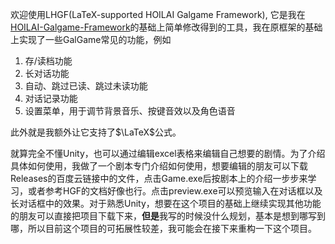 欢迎使用LHGF(LaTeX-supported HOILAI Galgame Framework), 它是我在[HOILAI-Galgame-Framework](https://github.com/Empty-ZZJ/HOILAI-Galgame-Framework)的基础上简单修改得到的工具，我在原框架的基础上实现了一些GalGame常见的功能，例如

1. 存/读档功能
2. 长对话功能
3. 自动、跳过已读、跳过未读功能
4. 对话记录功能
5. 设置菜单，用于调节背景音乐、按键音效以及角色语音

此外就是我额外让它支持了$\LaTeX$公式。

就算完全不懂Unity，也可以通过编辑excel表格来编辑自己想要的剧情。为了介绍具体如何使用，我做了一个剧本专门介绍如何使用，想要编辑的朋友可以下载Releases的百度云链接中的文件，点击Game.exe后按剧本上的介绍一步步来学习，或者参考HGF的文档好像也行。点击preview.exe可以预览输入在对话框以及长对话框中的效果。对于熟悉Unity，想要在这个项目的基础上继续实现其他功能的朋友可以直接把项目下载下来，**但是**我写的时候没什么规划，基本是想到哪写到哪，所以目前这个项目的可拓展性较差，我可能会在接下来重构一下这个项目。
